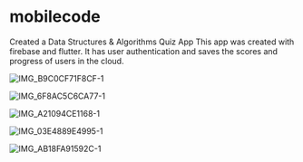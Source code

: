# mobilecode

Created a Data Structures & Algorithms Quiz App
This app was created with firebase and flutter. 
It has user authentication and saves the scores and progress of users in the cloud.


![IMG_B9C0CF71F8CF-1](https://github.com/Dre00dev/Mobile-code/assets/109707956/29d88131-3bf3-4412-9ebd-83265e52a304)

![IMG_6F8AC5C6CA77-1](https://github.com/Dre00dev/Mobile-code/assets/109707956/ac12e43e-d704-4fda-a6c9-86faf8ab156b)

![IMG_A21094CE1168-1](https://github.com/Dre00dev/Mobile-code/assets/109707956/9b7fc8f6-c430-45bd-a1db-b885a77102c2)

![IMG_03E4889E4995-1](https://github.com/Dre00dev/Mobile-code/assets/109707956/03de85d3-e4f9-406a-9e4b-c368d9d52bd3)

![IMG_AB18FA91592C-1](https://github.com/Dre00dev/Mobile-code/assets/109707956/6db1087c-71fb-4468-8c2e-a0bd78e3c898)
